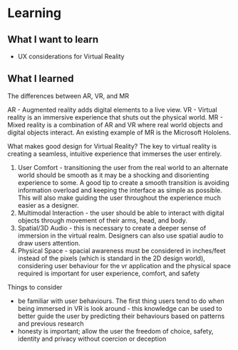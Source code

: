 # Learning

## What I want to learn

 - UX considerations for Virtual Reality

## What I learned

The differences between AR, VR, and MR

AR - Augmented reality adds digital elements to a live view.
VR - Virtual reality is an immersive experience that shuts out the physical world.
MR - Mixed reality is a combination of AR and VR where real world objects and digital objects interact. An existing example of MR is the Microsoft Hololens.

What makes good design for Virtual Reality?
The key to virtual reality is creating a seamless, intuitive experience that immerses the user entirely.

1. User Comfort - transitioning the user from the real world to an alternate world should be smooth as it may be a shocking and disorienting experience to some. A good tip to create a smooth transition is avoiding information overload and keeping the interface as simple as possible. This will also make guiding the user throughout the experience much easier as a designer.
2. Multimodal Interaction - the user should be able to interact with digital objects through movement of their arms, head, and body.
3. Spatial/3D Audio - this is necessary to create a deeper sense of immersion in the virtual realm. Designers can also use spatial audio to draw users attention.
4. Physical Space - spacial awareness must be considered in inches/feet instead of the pixels (which is standard in the 2D design world), considering user behaviour for the vr application and the physical space required is important for user experience, comfort, and safety

Things to consider
- be familiar with user behaviours. The first thing users tend to do when being immersed in VR is look around - this knowledge can be used to better guide the user by predicting their behaviours based on patterns and previous research
- honesty is important; allow the user the freedom of choice, safety, identity and privacy without coercion or deception
